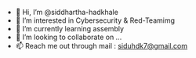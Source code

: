 - 👋 Hi, I’m @siddhartha-hadkhale
- 👀 I’m interested in Cybersecurity & Red-Teamimg
- 🌱 I’m currently learning assembly
- 💞️ I’m looking to collaborate on ...
- 📫 Reach me out through mail : siduhdk7@gmail.com

